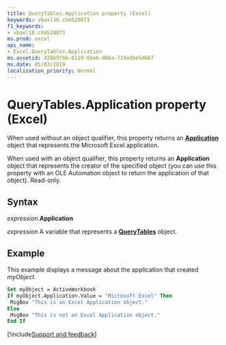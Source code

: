```yaml
---
title: QueryTables.Application property (Excel)
keywords: vbaxl10.chm520073
f1_keywords:
- vbaxl10.chm520073
ms.prod: excel
api_name:
- Excel.QueryTables.Application
ms.assetid: 428b9fbb-8119-0de6-d86a-719edbe5d667
ms.date: 05/03/2019
localization_priority: Normal
---
```



# QueryTables.Application property (Excel)

When used without an object qualifier, this property returns an **[Application](Excel.Application(object).md)** object that represents the Microsoft Excel application. 

When used with an object qualifier, this property returns an **Application** object that represents the creator of the specified object (you can use this property with an OLE Automation object to return the application of that object). Read-only.


## Syntax

_expression_.**Application**

_expression_ A variable that represents a **[QueryTables](Excel.QueryTables.md)** object.


## Example

This example displays a message about the application that created _myObject_.

```vb
Set myObject = ActiveWorkbook 
If myObject.Application.Value = "Microsoft Excel" Then 
 MsgBox "This is an Excel Application object." 
Else 
 MsgBox "This is not an Excel Application object." 
End If
```




[!include[Support and feedback](~/includes/feedback-boilerplate.md)]